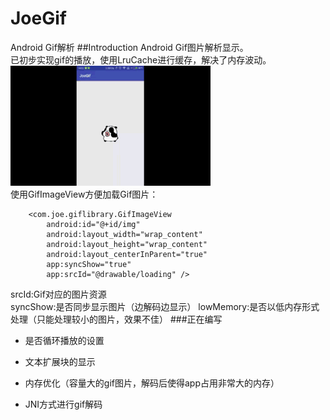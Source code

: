 # JoeGif
Android Gif解析
##Introduction
Android Gif图片解析显示。  
已初步实现gif的播放，使用LruCache进行缓存，解决了内存波动。  
![](https://github.com/1030310877/JoeGif/blob/master/gif/demo.gif)  
使用GifImageView方便加载Gif图片：
```
    <com.joe.giflibrary.GifImageView
        android:id="@+id/img"
        android:layout_width="wrap_content"
        android:layout_height="wrap_content"
        android:layout_centerInParent="true"
        app:syncShow="true"
        app:srcId="@drawable/loading" />
```
srcId:Gif对应的图片资源  
syncShow:是否同步显示图片（边解码边显示）
lowMemory:是否以低内存形式处理（只能处理较小的图片，效果不佳）
###正在编写
* 是否循环播放的设置
- 文本扩展块的显示  
* 内存优化（容量大的gif图片，解码后使得app占用非常大的内存）
- JNI方式进行gif解码
